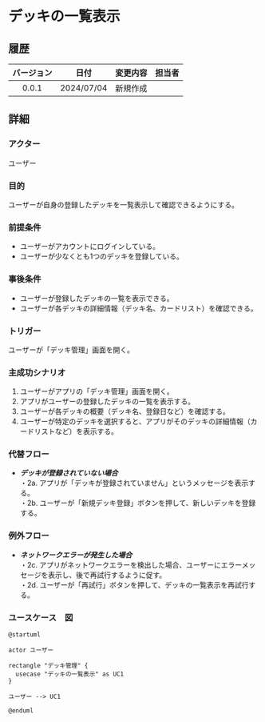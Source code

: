 # デッキの一覧表示

## 履歴

| バージョン |    日付    | 変更内容 | 担当者 |
| :--------: | :--------: | :------- | :----: |
|   0.0.1    | 2024/07/04 | 新規作成 |        |

## 詳細

### アクター

ユーザー

### 目的

ユーザーが自身の登録したデッキを一覧表示して確認できるようにする。

### 前提条件

- ユーザーがアカウントにログインしている。
- ユーザーが少なくとも1つのデッキを登録している。

### 事後条件

- ユーザーが登録したデッキの一覧を表示できる。
- ユーザーが各デッキの詳細情報（デッキ名、カードリスト）を確認できる。

### トリガー

ユーザーが「デッキ管理」画面を開く。

### 主成功シナリオ

1. ユーザーがアプリの「デッキ管理」画面を開く。
2. アプリがユーザーの登録したデッキの一覧を表示する。
3. ユーザーが各デッキの概要（デッキ名、登録日など）を確認する。
4. ユーザーが特定のデッキを選択すると、アプリがそのデッキの詳細情報（カードリストなど）を表示する。

### 代替フロー

- ***デッキが登録されていない場合***</br>
・2a. アプリが「デッキが登録されていません」というメッセージを表示する。</br>
・2b. ユーザーが「新規デッキ登録」ボタンを押して、新しいデッキを登録する。

### 例外フロー

- ***ネットワークエラーが発生した場合***</br>
・2c. アプリがネットワークエラーを検出した場合、ユーザーにエラーメッセージを表示し、後で再試行するように促す。</br>
・2d. ユーザーが「再試行」ボタンを押して、デッキの一覧表示を再試行する。

### ユースケース　図

```plantuml
@startuml

actor ユーザー

rectangle "デッキ管理" {
  usecase "デッキの一覧表示" as UC1
}

ユーザー --> UC1

@enduml
```
